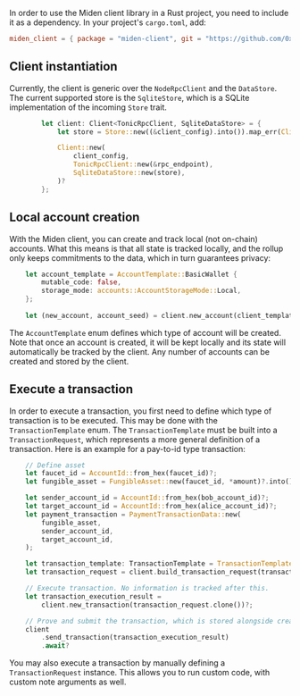 In order to use the Miden client library in a Rust project, you need to include it as a dependency. In your project's `cargo.toml`, add:

```toml
miden_client = { package = "miden-client", git = "https://github.com/0xPolygonMiden/miden-client", branch = "main" }
```

## Client instantiation

Currently, the client is generic over the `NodeRpcClient` and the `DataStore`. The current supported store is the `SqliteStore`, which is a SQLite implementation of the incoming `Store` trait.

```rust
        let client: Client<TonicRpcClient, SqliteDataStore> = {
            let store = Store::new((&client_config).into()).map_err(ClientError::StoreError)?;

            Client::new(
                client_config,
                TonicRpcClient::new(&rpc_endpoint),
                SqliteDataStore::new(store),
            )?
        };
```

## Local account creation

With the Miden client, you can create and track local (not on-chain) accounts. What this means is that all state is tracked locally, and the rollup only keeps commitments to the data, which in turn guarantees privacy:

```Rust
    let account_template = AccountTemplate::BasicWallet {
        mutable_code: false,
        storage_mode: accounts::AccountStorageMode::Local,
    };
    
    let (new_account, account_seed) = client.new_account(client_template)?;
```

The `AccountTemplate` enum defines which type of account will be created. Note that once an account is created, it will be kept locally and its state will automatically be tracked by the client. Any number of accounts can be created and stored by the client.

## Execute a transaction

In order to execute a transaction, you first need to define which type of transaction is to be executed. This may be done with the `TransactionTemplate` enum. The `TransactionTemplate` must be built into a `TransactionRequest`, which represents a more general definition of a transaction. Here is an example for a pay-to-id type transaction:

```rust
    // Define asset
    let faucet_id = AccountId::from_hex(faucet_id)?;
    let fungible_asset = FungibleAsset::new(faucet_id, *amount)?.into();

    let sender_account_id = AccountId::from_hex(bob_account_id)?;
    let target_account_id = AccountId::from_hex(alice_account_id)?;
    let payment_transaction = PaymentTransactionData::new(
        fungible_asset,
        sender_account_id,
        target_account_id,
    );

    let transaction_template: TransactionTemplate = TransactionTemplate::P2ID(payment_transaction);
    let transaction_request = client.build_transaction_request(transaction_template).unwrap();

    // Execute transaction. No information is tracked after this.
    let transaction_execution_result =
        client.new_transaction(transaction_request.clone())?;

    // Prove and submit the transaction, which is stored alongside created notes (if any)
    client
        .send_transaction(transaction_execution_result)
        .await?
```

You may also execute a transaction by manually defining a `TransactionRequest` instance. This allows you to run custom code, with custom note arguments as well.
